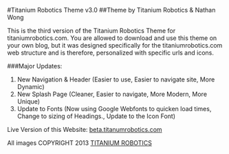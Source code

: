 #Titanium Robotics Theme v3.0
##Theme by Titanium Robotics & Nathan Wong

This is the third version of the Titanium Robotics Theme for titaniumrobotics.com.  You are allowed to download and use this theme on your own blog, but it was designed specifically for the titaniumrobotics.com web structure and is therefore, personalized with specific urls and icons.

###Major Updates:

1. New Navigation & Header (Easier to use, Easier to navigate site, More Dynamic)
2. New Splash Page (Cleaner, Easier to navigate, More Modern, More Unique)
3. Update to Fonts (Now using Google Webfonts to quicken load times, Change to sizing of Headings., Update to the Icon Font)

Live Version of this Website: [beta.titanumrobotics.com](http://beta.titaniumrobotics.com)

All images COPYRIGHT 2013 [TITANIUM ROBOTICS](http://www.titaniumrobotics.com)